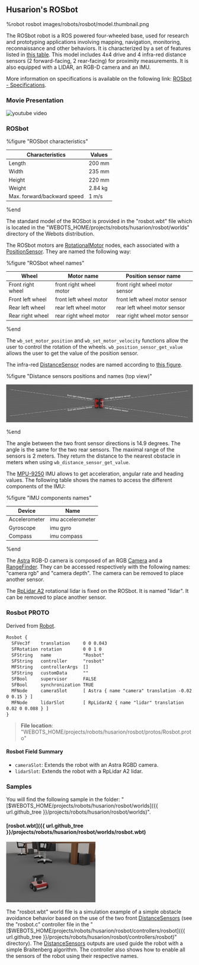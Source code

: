 ## Husarion's ROSbot

%robot rosbot images/robots/rosbot/model.thumbnail.png

The ROSbot robot is a ROS powered four-wheeled base, used for research and prototyping applications involving mapping, navigation, monitoring, reconnaissance and other behaviors.
It is characterized by a set of features listed in [this table](#rosbot-characteristics).
This model includes 4x4 drive and 4 infra-red distance sensors (2 forward-facing, 2 rear-facing) for proximity measurements. 
It is also equipped with a LIDAR, an RGB-D camera and an IMU.

More information on specifications is available on the following link: [ROSbot - Specifications](https://husarion.com/manuals/rosbot/#specification).

### Movie Presentation

![youtube video](https://www.youtube.com/watch?v=QHJFNMX4Us8&ab_channel=Husarion)

### ROSbot

%figure "ROSbot characteristics"

| Characteristics             | Values       |
| --------------------------- | ------------ |
| Length                      | 200 mm       |
| Width                       | 235 mm       |
| Height                      | 220 mm       |
| Weight                      | 2.84 kg      |
| Max. forward/backward speed | 1 m/s        |

%end

The standard model of the ROSbot is provided in the "rosbot.wbt" file which is located in the "WEBOTS\_HOME/projects/robots/husarion/rosbot/worlds" directory of the Webots distribution.

The ROSbot motors are [RotationalMotor](../reference/rotationalmotor.md) nodes, each associated with a [PositionSensor](../reference/positionsensor.md). 
They are named the following way:

%figure "ROSbot wheel names"

| Wheel                | Motor name                  | Position sensor name           |
| -------------------- | --------------------------- | ------------------------------ |
| Front right wheel    | front right wheel motor     | front right wheel motor sensor |
| Front left wheel     | front left wheel motor      | front left wheel motor sensor  |
| Rear left wheel      | rear left wheel motor       | rear left wheel motor sensor   |
| Rear right wheel     | rear right wheel motor      | rear right wheel motor sensor  |

%end

The `wb_set_motor_position` and `wb_set_motor_velocity` functions allow the user to control the rotation of the wheels. 
`wb_position_sensor_get_value` allows the user to get the value of the position sensor.

The infra-red [DistanceSensor](../reference/distancesensor.md) nodes are named according to [this figure](#distance-sensors-positions-and-names-top-view).

%figure "Distance sensors positions and names (top view)"

![distance_sensors.png](images/robots/rosbot/distance_sensors.png)

%end

The angle between the two front sensor directions is 14.9 degrees. 
The angle is the same for the two rear sensors. 
The maximal range of the sensors is 2 meters. 
They return the distance to the nearest obstacle in meters when using `wb_distance_sensor_get_value`.

The [MPU-9250](imu-sensors.md#mpu-9250) IMU allows to get acceleration, angular rate and heading values. 
The following table shows the names to access the different components of the IMU:

%figure "IMU components names"

| Device        | Name                        | 
| ------------- | --------------------------- | 
| Accelerometer | imu accelerometer           |
| Gyroscope     | imu gyro                    | 
| Compass       | imu compass                 | 

%end

The [Astra](range-finder-sensors.md#orbbec-astra) RGB-D camera is composed of an RGB [Camera](../reference/camera.md) and a [RangeFinder](../reference/rangefinder.md). 
They can be accessed respectively with the following names: "camera rgb" and "camera depth". 
The camera can be removed to place another sensor.

The [RpLidar A2](lidar-sensors.md#slamtec-rplidar-a2) rotational lidar is fixed on the ROSbot. 
It is named "lidar". 
It can be removed to place another sensor.

### Rosbot PROTO

Derived from [Robot](../reference/robot.md).

```
Rosbot {
  SFVec3f    translation     0 0 0.043
  SFRotation rotation        0 0 1 0
  SFString   name            "Rosbot"
  SFString   controller      "rosbot"
  MFString   controllerArgs  []
  SFString   customData      ""
  SFBool     supervisor      FALSE
  SFBool     synchronization TRUE
  MFNode     cameraSlot      [ Astra { name "camera" translation -0.02 0 0.15 } ]
  MFNode     lidarSlot       [ RpLidarA2 { name "lidar" translation 0.02 0 0.088 } ]
}
```

> **File location**: "WEBOTS\_HOME/projects/robots/husarion/rosbot/protos/Rosbot.proto"

#### Rosbot Field Summary

- `cameraSlot`: Extends the robot with an Astra RGBD camera.
- `lidarSlot`: Extends the robot with a RpLidar A2 lidar.

### Samples

You will find the following sample in the folder: "[$WEBOTS\_HOME/projects/robots/husarion/rosbot/worlds]({{ url.github_tree }}/projects/robots/husarion/rosbot/worlds)".

#### [rosbot.wbt]({{ url.github_tree }}/projects/robots/husarion/rosbot/worlds/rosbot.wbt)

![rosbot.png](images/robots/rosbot/rosbot.wbt.thumbnail.png) 

The "rosbot.wbt" world file is a simulation example of a simple obstacle avoidance behavior based on the use of the two front [DistanceSensors](../reference/distancesensor.md) (see the "rosbot.c" controller file in the "[$WEBOTS\_HOME/projects/robots/husarion/rosbot/controllers/rosbot]({{ url.github_tree }}/projects/robots/husarion/rosbot/controllers/rosbot)" directory).
The [DistanceSensors](../reference/distancesensor.md) outputs are used guide the robot with a simple Braitenberg algorithm.
The controller also shows how to enable all the sensors of the robot using their respective names.
